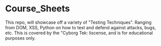 # Course_Sheets
This repo, will showcase off a variety of "Testing Techniques". Ranging from DOM, XSS, Python on how to test and defend against attacks, bugs, etc.
This is covered by the "Cyborg Tek: liscense, and is for educational purposes only.
